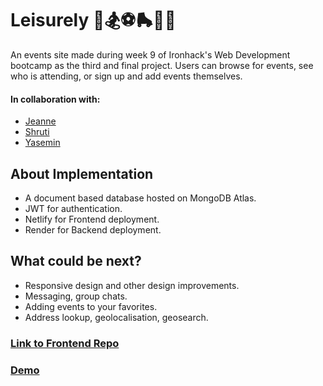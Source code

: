 # Leisurely 🎨🏂⚽️🛼💃🧶

An events site made during week 9 of Ironhack's Web Development bootcamp as the third and final project. Users can browse for events, see who is attending, or sign up and add events themselves.

#### In collaboration with:

- [Jeanne](https://github.com/Janittto)
- [Shruti](https://github.com/Sshaker2/)
- [Yasemin](https://github.com/yaseminsabeva/)

## About Implementation

- A document based database hosted on MongoDB Atlas.
- JWT for authentication.
- Netlify for Frontend deployment.
- Render for Backend deployment.

## What could be next?

- Responsive design and other design improvements.
- Messaging, group chats.
- Adding events to your favorites.
- Address lookup, geolocalisation, geosearch.

### [Link to Frontend Repo](https://github.com/yaseminsabeva/leisurely-client)

### [Demo](https://leisurelyy.netlify.app)
